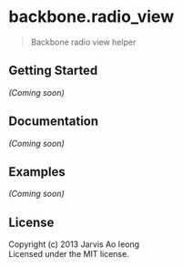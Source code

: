 # backbone.radio_view

> Backbone radio view helper

## Getting Started

_(Coming soon)_

## Documentation

_(Coming soon)_

## Examples

_(Coming soon)_

## License

Copyright (c) 2013 Jarvis Ao Ieong   
Licensed under the MIT license.
